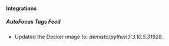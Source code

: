 #### Integrations
##### AutoFocus Tags Feed
- Updated the Docker image to: *demisto/python3:3.10.5.31928*.
